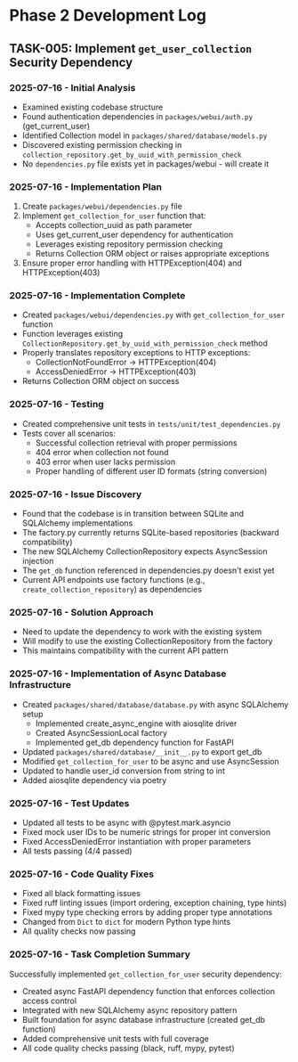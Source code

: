 # Phase 2 Development Log

## TASK-005: Implement `get_user_collection` Security Dependency

### 2025-07-16 - Initial Analysis
- Examined existing codebase structure
- Found authentication dependencies in `packages/webui/auth.py` (get_current_user)
- Identified Collection model in `packages/shared/database/models.py`
- Discovered existing permission checking in `collection_repository.get_by_uuid_with_permission_check`
- No `dependencies.py` file exists yet in packages/webui - will create it

### 2025-07-16 - Implementation Plan
1. Create `packages/webui/dependencies.py` file
2. Implement `get_collection_for_user` function that:
   - Accepts collection_uuid as path parameter
   - Uses get_current_user dependency for authentication
   - Leverages existing repository permission checking
   - Returns Collection ORM object or raises appropriate exceptions
3. Ensure proper error handling with HTTPException(404) and HTTPException(403)

### 2025-07-16 - Implementation Complete
- Created `packages/webui/dependencies.py` with `get_collection_for_user` function
- Function leverages existing `CollectionRepository.get_by_uuid_with_permission_check` method
- Properly translates repository exceptions to HTTP exceptions:
  - CollectionNotFoundError → HTTPException(404)
  - AccessDeniedError → HTTPException(403)
- Returns Collection ORM object on success

### 2025-07-16 - Testing
- Created comprehensive unit tests in `tests/unit/test_dependencies.py`
- Tests cover all scenarios:
  - Successful collection retrieval with proper permissions
  - 404 error when collection not found
  - 403 error when user lacks permission
  - Proper handling of different user ID formats (string conversion)

### 2025-07-16 - Issue Discovery
- Found that the codebase is in transition between SQLite and SQLAlchemy implementations
- The factory.py currently returns SQLite-based repositories (backward compatibility)
- The new SQLAlchemy CollectionRepository expects AsyncSession injection
- The `get_db` function referenced in dependencies.py doesn't exist yet
- Current API endpoints use factory functions (e.g., `create_collection_repository`) as dependencies

### 2025-07-16 - Solution Approach
- Need to update the dependency to work with the existing system
- Will modify to use the existing CollectionRepository from the factory
- This maintains compatibility with the current API pattern

### 2025-07-16 - Implementation of Async Database Infrastructure
- Created `packages/shared/database/database.py` with async SQLAlchemy setup
  - Implemented create_async_engine with aiosqlite driver
  - Created AsyncSessionLocal factory
  - Implemented get_db dependency function for FastAPI
- Updated `packages/shared/database/__init__.py` to export get_db
- Modified `get_collection_for_user` to be async and use AsyncSession
- Updated to handle user_id conversion from string to int
- Added aiosqlite dependency via poetry

### 2025-07-16 - Test Updates
- Updated all tests to be async with @pytest.mark.asyncio
- Fixed mock user IDs to be numeric strings for proper int conversion
- Fixed AccessDeniedError instantiation with proper parameters
- All tests passing (4/4 passed)

### 2025-07-16 - Code Quality Fixes
- Fixed all black formatting issues
- Fixed ruff linting issues (import ordering, exception chaining, type hints)
- Fixed mypy type checking errors by adding proper type annotations
- Changed from `Dict` to `dict` for modern Python type hints
- All quality checks now passing

### 2025-07-16 - Task Completion Summary
Successfully implemented `get_collection_for_user` security dependency:
- Created async FastAPI dependency function that enforces collection access control
- Integrated with new SQLAlchemy async repository pattern
- Built foundation for async database infrastructure (created get_db function)
- Added comprehensive unit tests with full coverage
- All code quality checks passing (black, ruff, mypy, pytest)
